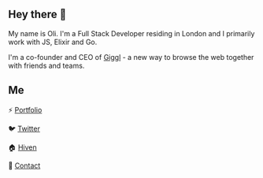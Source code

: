 ## Hey there 👋
My name is Oli. I'm a Full Stack Developer residing in London and I primarily work with JS, Elixir and Go. 

I'm a co-founder and CEO of [Giggl](https://giggl.app) - a new way to browse the web together with friends and teams.

## Me

⚡ [Portfolio](https://slayter.dev)

🐦 [Twitter](https://twitter.com/imslayter)

🏠 [Hiven](https://hiven.house/oli)

📧 [Contact](mailto:me@slayter.dev)
